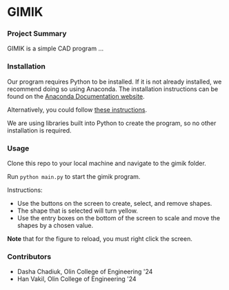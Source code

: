 # GIMIK
### Project Summary
GIMIK is a simple CAD program ...

### Installation
Our program requires Python to be installed. If it is not already installed, we recommend doing so using Anaconda. The installation instructions can be found on the [Anaconda Documentation website](https://docs.anaconda.com/anaconda/install/).

Alternatively, you could follow [these instructions](https://realpython.com/installing-python/#how-to-install-python-on-linux).

We are using libraries built into Python to create the program, so no other installation is required.

### Usage 

Clone this repo to your local machine and navigate to the gimik folder.

Run `python main.py` to start the gimik program.

Instructions:
* Use the buttons on the screen to create, select, and remove shapes. 
* The shape that is selected will turn yellow. 
* Use the entry boxes on the bottom of the screen to scale and move the shapes by a chosen value.

**Note** that for the figure to reload, you must right click the screen.

### Contributors
* Dasha Chadiuk, Olin College of Engineering '24
* Han Vakil, Olin College of Engineering '24
